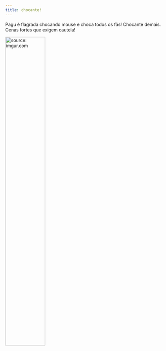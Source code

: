 ```yaml
---
title: chocante!
---
```


Pagu é flagrada chocando mouse e choca todos os fãs! Chocante demais. Cenas fortes que exigem cautela! 

<a href="https://imgur.com/jeD9VgV"><img src="https://i.imgur.com/jeD9VgV.jpg" title="source: imgur.com" width=50% height=50% /></a>
